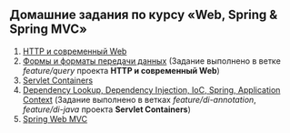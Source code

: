 ## Домашние задания по курсу «Web, Spring & Spring MVC»
1. [HTTP и современный Web](/homework-java-spring-01-http-server/README.md)
2. [Формы и форматы передачи данных](/homework-java-core-02-stream-API/README.md) (Задание выполнено в ветке *feature/query* проекта **HTTP и современный Web**)
3. [Servlet Containers](/homework-java-spring-03-servlets/README.md)
4. [Dependency Lookup, Dependency Injection, IoC, Spring, Application Context](/homework-java-core-04-maven-gradle/README.md) (Задание выполнено в ветках *feature/di-annotation*, *feature/di-java* проекта **Servlet Containers**)
5. [Spring Web MVC](/homework-java-spring-05-mvc/README.md)